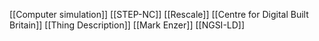 [[Computer simulation]]
[[STEP-NC]]
[[Rescale]]
[[Centre for Digital Built Britain]]
[[Thing Description]]
[[Mark Enzer]]
[[NGSI-LD]]
